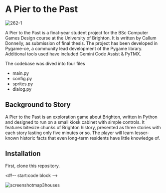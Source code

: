 # A Pier to the Past
![262-1](https://github.com/user-attachments/assets/74040d26-7af7-49b5-9415-b5118a820e4f)

A Pier to the Past is a final-year student project for the BSc Computer Games Design course at the University of Brighton. It is written by Callum Donnelly, as submission of final thesis. The project has been developed in Pygame-ce, a community lead development of the Pygame library. Additional tools used have included Gemini Code Assist & PyTMX.

The codebase was dived into four files

- main.py
- config.py
- sprites.py
- dialog.py


## Background to Story

A Pier to the Past is an exploration game about Brighton, written in Python and designed to run on a small kiosk cabinet with simple controls. It features bitesize chunks of Brighton history, presented as three stories with each story lasting only five minutes or so. The player will learn lesser-known  historic facts that even long-term residents have little knowledge of. 

## Installation

First, clone this repository. 

<#!-- start:code block -->

![screenshotmap3houses](https://github.com/user-attachments/assets/9edfbb2d-3ede-4fca-a374-9bea7009e949)



